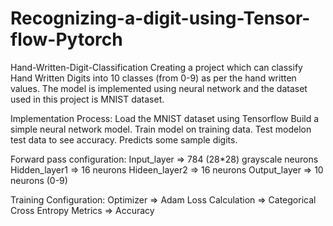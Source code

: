 # Recognizing-a-digit-using-Tensor-flow-Pytorch
Hand-Written-Digit-Classification
Creating a project which can classify Hand Written Digits into 10 classes (from 0-9) as per the hand written values. The model is implemented using neural network and the dataset used in this project is MNIST dataset.

Implementation Process:
Load the MNIST dataset using Tensorflow
Build a simple neural network model.
Train model on training data.
Test modelon test data to see accuracy.
Predicts some sample digits.

Forward pass configuration:
Input_layer => 784 (28*28) grayscale neurons
Hidden_layer1 => 16 neurons
Hideen_layer2 => 16 neurons
Output_layer => 10 neurons (0-9)

Training Configuration:
Optimizer => Adam
Loss Calculation => Categorical Cross Entropy
Metrics => Accuracy
